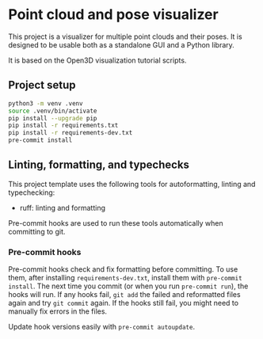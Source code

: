 # Point cloud and pose visualizer

This project is a visualizer for multiple point clouds and their poses. It is designed to be usable both as a standalone GUI and a Python library.

It is based on the Open3D visualization tutorial scripts.

## Project setup

```bash
python3 -m venv .venv
source .venv/bin/activate
pip install --upgrade pip
pip install -r requirements.txt
pip install -r requirements-dev.txt
pre-commit install
```

## Linting, formatting, and typechecks

This project template uses the following tools for autoformatting, linting and typechecking:

* ruff: linting and formatting

Pre-commit hooks are used to run these tools automatically when committing to git.

### Pre-commit hooks

Pre-commit hooks check and fix formatting before committing. To use them, after installing `requirements-dev.txt`, install them with `pre-commit install`. The next time you commit (or when you run `pre-commit run`), the hooks will run. If any hooks fail, `git add` the failed and reformatted files again and try `git commit` again. If the hooks still fail, you might need to manually fix errors in the files.

Update hook versions easily with `pre-commit autoupdate`.
